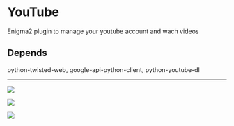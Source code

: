 YouTube
=========
Enigma2 plugin to manage your youtube account and wach videos

Depends
-------
python-twisted-web, google-api-python-client, python-youtube-dl

-------
![](https://cloud.githubusercontent.com/assets/1623947/8526470/a5bae6b2-240f-11e5-99c4-1b42b62e7e9e.jpg)

![](https://cloud.githubusercontent.com/assets/1623947/8526474/aa412aa2-240f-11e5-8a0b-5fd0261c07ef.jpg)

![](https://cloud.githubusercontent.com/assets/1623947/8526479/af0b5a6c-240f-11e5-8470-66a7572d8c89.jpg)

